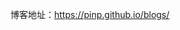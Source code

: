 博客地址：<a target="_blank" rel="noopener" href="https://pinp.github.io/blogs/">https://pinp.github.io/blogs/</a>
